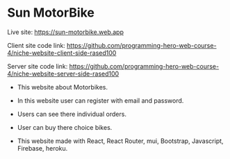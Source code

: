 # Sun MotorBike

Live site: https://sun-motorbike.web.app

Client site code link: https://github.com/programming-hero-web-course-4/niche-website-client-side-rased100

Server site code link: https://github.com/programming-hero-web-course-4/niche-website-server-side-rased100



- This website about Motorbikes.

- In this website user can register with email and password.

- Users can see there individual orders.

- User can buy there choice bikes.

- This website made with React, React Router, mui, Bootstrap, Javascript, Firebase, heroku.